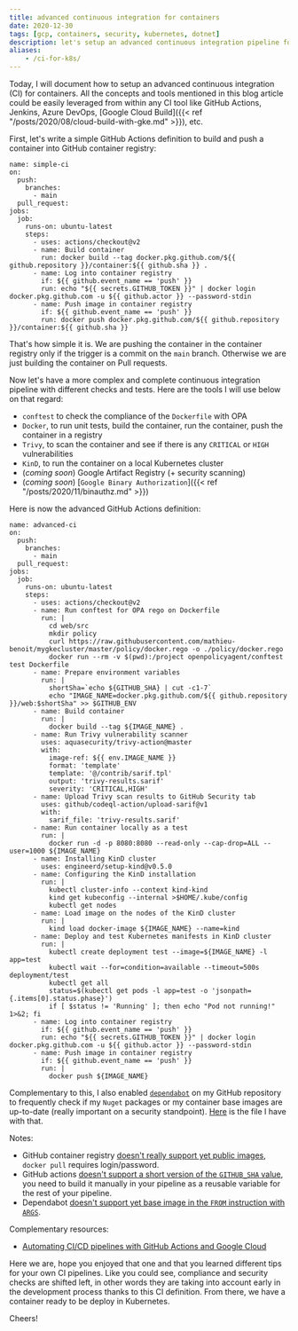 ```yaml
---
title: advanced continuous integration for containers
date: 2020-12-30
tags: [gcp, containers, security, kubernetes, dotnet]
description: let's setup an advanced continuous integration pipeline for containers
aliases:
    - /ci-for-k8s/
---
```

Today, I will document how to setup an advanced continuous integration (CI) for containers. All the concepts and tools mentioned in this blog article could be easily leveraged from within any CI tool like GitHub Actions, Jenkins, Azure DevOps, [Google Cloud Build]({{< ref "/posts/2020/08/cloud-build-with-gke.md" >}}), etc.

First, let's write a simple GitHub Actions definition to build and push a container into GitHub container registry:
```
name: simple-ci
on:
  push:
    branches:
      - main
  pull_request:
jobs:
  job:
    runs-on: ubuntu-latest
    steps:
      - uses: actions/checkout@v2
      - name: Build container
        run: docker build --tag docker.pkg.github.com/${{ github.repository }}/container:${{ github.sha }} .
      - name: Log into container registry
        if: ${{ github.event_name == 'push' }}
        run: echo "${{ secrets.GITHUB_TOKEN }}" | docker login docker.pkg.github.com -u ${{ github.actor }} --password-stdin
      - name: Push image in container registry
        if: ${{ github.event_name == 'push' }}
        run: docker push docker.pkg.github.com/${{ github.repository }}/container:${{ github.sha }}
```

That's how simple it is. We are pushing the container in the container registry only if the trigger is a commit on the `main` branch. Otherwise we are just building the container on Pull requests.

Now let's have a more complex and complete continuous integration pipeline with different checks and tests. Here are the tools I will use below on that regard:
- `conftest` to check the compliance of the `Dockerfile` with OPA
- `Docker`, to run unit tests, build the container, run the container, push the container in a registry
- `Trivy`, to scan the container and see if there is any `CRITICAL` or `HIGH` vulnerabilities
- `KinD`, to run the container on a local Kubernetes cluster
- (_coming soon_) Google Artifact Registry (+ security scanning)
- (_coming soon_) [`Google Binary Authorization`]({{< ref "/posts/2020/11/binauthz.md" >}})

Here is now the advanced GitHub Actions definition:
```
name: advanced-ci
on:
  push:
    branches:
      - main
  pull_request:
jobs:
  job:
    runs-on: ubuntu-latest
    steps:
      - uses: actions/checkout@v2
      - name: Run conftest for OPA rego on Dockerfile
        run: |
          cd web/src
          mkdir policy
          curl https://raw.githubusercontent.com/mathieu-benoit/mygkecluster/master/policy/docker.rego -o ./policy/docker.rego
          docker run --rm -v $(pwd):/project openpolicyagent/conftest test Dockerfile
      - name: Prepare environment variables
        run: |
          shortSha=`echo ${GITHUB_SHA} | cut -c1-7`
          echo "IMAGE_NAME=docker.pkg.github.com/${{ github.repository }}/web:$shortSha" >> $GITHUB_ENV
      - name: Build container
        run: |
          docker build --tag ${IMAGE_NAME} .
      - name: Run Trivy vulnerability scanner
        uses: aquasecurity/trivy-action@master
        with:
          image-ref: ${{ env.IMAGE_NAME }}
          format: 'template'
          template: '@/contrib/sarif.tpl'
          output: 'trivy-results.sarif'
          severity: 'CRITICAL,HIGH'
      - name: Upload Trivy scan results to GitHub Security tab
        uses: github/codeql-action/upload-sarif@v1
        with:
          sarif_file: 'trivy-results.sarif'
      - name: Run container locally as a test
        run: |
          docker run -d -p 8080:8080 --read-only --cap-drop=ALL --user=1000 ${IMAGE_NAME}
      - name: Installing KinD cluster
        uses: engineerd/setup-kind@v0.5.0
      - name: Configuring the KinD installation
        run: |
          kubectl cluster-info --context kind-kind
          kind get kubeconfig --internal >$HOME/.kube/config
          kubectl get nodes
      - name: Load image on the nodes of the KinD cluster
        run: |
          kind load docker-image ${IMAGE_NAME} --name=kind
      - name: Deploy and test Kubernetes manifests in KinD cluster
        run: |
          kubectl create deployment test --image=${IMAGE_NAME} -l app=test
          kubectl wait --for=condition=available --timeout=500s deployment/test
          kubectl get all
          status=$(kubectl get pods -l app=test -o 'jsonpath={.items[0].status.phase}')
          if [ $status != 'Running' ]; then echo "Pod not running!" 1>&2; fi
      - name: Log into container registry
        if: ${{ github.event_name == 'push' }}
        run: echo "${{ secrets.GITHUB_TOKEN }}" | docker login docker.pkg.github.com -u ${{ github.actor }} --password-stdin
      - name: Push image in container registry
        if: ${{ github.event_name == 'push' }}
        run: |
          docker push ${IMAGE_NAME}
```

Complementary to this, I also enabled [`dependabot`](https://help.github.com/github/administering-a-repository/configuration-options-for-dependency-updates) on my GitHub repository to frequently check if my `Nuget` packages or my container base images are up-to-date (really important on a security standpoint). [Here](https://github.com/mathieu-benoit/dotnet-on-kubernetes/blob/main/.github/dependabot.yml) is the file I have with that.

Notes:
- GitHub container registry [doesn't really support yet public images](https://github.community/t/docker-pull-from-public-github-package-registry-fail-with-no-basic-auth-credentials-error/16358/37), `docker pull` requires login/password.
- GitHub actions [doesn't support a short version of the `GITHUB_SHA` value](https://github.community/t/add-short-sha-to-github-context/16418), you need to build it manually in your pipeline as a reusable variable for the rest of your pipeline.
- Dependabot [doesn't support yet base image in the `FROM` instruction with `ARGS`](https://github.com/dependabot/dependabot-core/issues/2057).

Complementary resources:
- [Automating CI/CD pipelines with GitHub Actions and Google Cloud](https://resources.github.com/webcasts/Automating-CI-CD-Actions-Google-Cloud/)

Here we are, hope you enjoyed that one and that you learned different tips for your own CI pipelines. Like you could see, compliance and security checks are shifted left, in other words they are taking into account early in the development process thanks to this CI definition. From there, we have a container ready to be deploy in Kubernetes.

Cheers!
